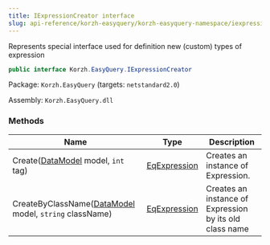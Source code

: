 ```yaml
---
title: IExpressionCreator interface
slug: api-reference/korzh-easyquery/korzh-easyquery-namespace/iexpressioncreator-interface
---
```

Represents special interface used for definition new (custom) types of expression
```csharp
public interface Korzh.EasyQuery.IExpressionCreator

```
Package: `Korzh.EasyQuery` (targets: `netstandard2.0`)

Assembly: `Korzh.EasyQuery.dll`

### Methods

| Name | Type | Description | 
| --- | --- | --- | 
| Create([DataModel](api-reference/korzh-easyquery/korzh-easyquery-namespace/datamodel-class) model, `int` tag) | [EqExpression](api-reference/korzh-easyquery/korzh-easyquery-namespace/eqexpression-class) | Creates an instance of Expression. | 
| CreateByClassName([DataModel](api-reference/korzh-easyquery/korzh-easyquery-namespace/datamodel-class) model, `string` className) | [EqExpression](api-reference/korzh-easyquery/korzh-easyquery-namespace/eqexpression-class) | Creates an instance of Expression by its old class name |